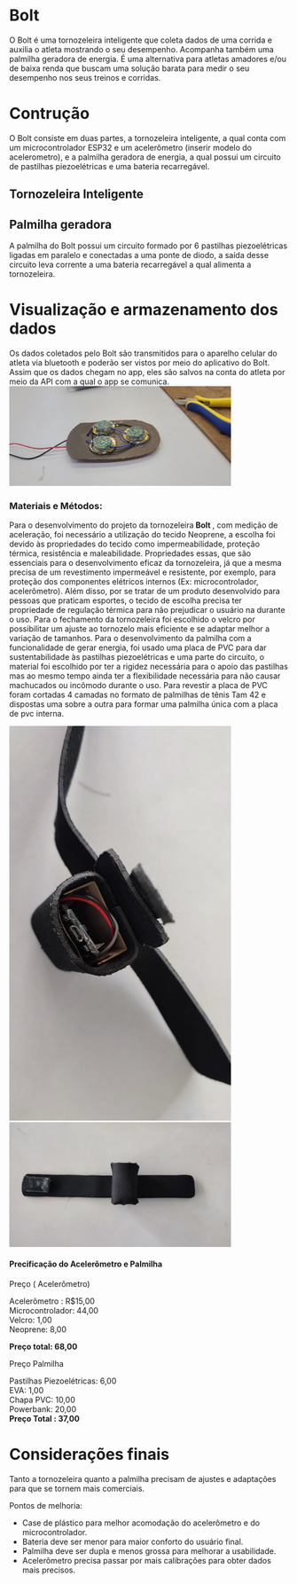 # Bolt
O Bolt é uma tornozeleira inteligente que coleta dados de uma corrida e auxilia o atleta mostrando o seu desempenho. Acompanha também uma palmilha geradora de energia.
É uma alternativa para atletas amadores e/ou de baixa renda que buscam uma solução barata para medir o seu desempenho nos seus treinos e corridas.

# Contrução
O Bolt consiste em duas partes, a tornozeleira inteligente, a qual conta com um microcontrolador ESP32 e um acelerômetro (inserir modelo do acelerometro), e a palmilha geradora de energia, a qual possui um circuito de pastilhas piezoelétricas e uma bateria recarregável.

## Tornozeleira Inteligente

## Palmilha geradora
A palmilha do Bolt possui um circuito formado por 6 pastilhas piezoelétricas ligadas em paralelo e conectadas a uma ponte de diodo, a saída desse circuito leva corrente a uma bateria recarregável a qual alimenta a tornozeleira.


# Visualização e armazenamento dos dados
Os dados coletados pelo Bolt são transmitidos para o aparelho celular do atleta via bluetooth e poderão ser vistos por meio do aplicativo do Bolt. Assim que os dados chegam no app, eles são salvos na conta do atleta por meio da API com a qual o app se comunica.
<img src="images/circuito2.jpg" alt="drawing" width="400"/>

<h3>Materiais e Métodos: </h3>

Para o desenvolvimento do projeto da tornozeleira<b> Bolt </b>, com medição de aceleração, foi necessário a utilização do tecido Neoprene, a escolha foi devido às propriedades do tecido como impermeabilidade, proteção térmica, resistência e maleabilidade. Propriedades essas, que são essenciais para o desenvolvimento eficaz da tornozeleira, já que a mesma precisa de um revestimento impermeável e resistente, por exemplo, para proteção dos componentes elétricos internos (Ex: microcontrolador, acelerômetro). Além disso, por se tratar de um produto desenvolvido para pessoas que praticam esportes, o tecido de escolha precisa ter propriedade de regulação térmica para não prejudicar o usuário na durante o uso. 
Para o fechamento da tornozeleira foi escolhido o velcro por possibilitar um ajuste ao tornozelo mais eficiente e se adaptar melhor a variação de tamanhos. 
Para o desenvolvimento da palmilha com a funcionalidade de gerar energia, foi usado uma placa de PVC para dar sustentabilidade às pastilhas  piezoelétricas e uma parte do circuito, o material foi escolhido por ter a rigidez necessária para o apoio das pastilhas mas ao mesmo tempo  ainda ter a  flexibilidade necessária para  não causar machucados ou incômodo durante o uso. 
Para revestir a placa de PVC foram cortadas 4 camadas no formato de palmilhas de tênis Tam 42 e dispostas uma sobre a outra para formar uma palmilha única com a placa de pvc interna. 

<img src="images/tornozeleira.jpeg" alt="drawing" width="400"/>
<img src="images/tornozeleira2.jpeg" alt="drawing" width="400"/>

<h4>Precificação do Acelerômetro e Palmilha </h4>

<p> Preço ( Acelerômetro) 

Acelerômetro : R$15,00 <br>
Microcontrolador: 44,00 <br>
Velcro: 1,00 <br>
Neoprene: 8,00 <br>

<b>Preço total: 68,00 </b> <br>

Preço Palmilha <br>

Pastilhas Piezoelétricas: 6,00<br>
EVA: 1,00<br>
Chapa PVC: 10,00<br>
Powerbank: 20,00<br>
   <b> Preço Total : 37,00</b>
</p>


# Considerações finais

Tanto a tornozeleira quanto a palmilha precisam de ajustes e adaptações para que se tornem mais comerciais.

Pontos de melhoria:
- Case de plástico para melhor acomodação do acelerômetro  e do microcontrolador.
- Bateria deve ser menor para maior conforto do usuário final.
- Palmilha deve ser dupla e menos grossa para melhorar a usabilidade.
- Acelerômetro precisa passar por mais calibrações para obter dados mais precisos.
